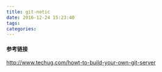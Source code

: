 ```yaml
---
title: git-notic
date: 2016-12-24 15:23:40
tags:
categories:
---
```



#### 参考链接

http://www.techug.com/howt-to-build-your-own-git-server


